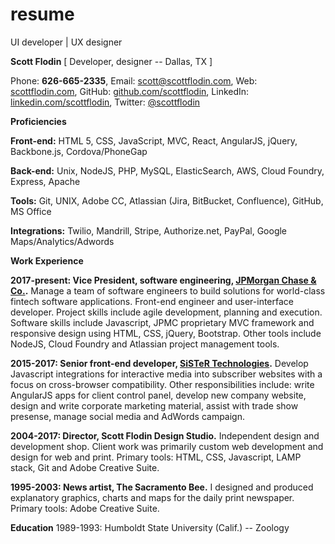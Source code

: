 # resume
UI developer | UX designer


**Scott Flodin** [ Developer, designer -- Dallas, TX ]

Phone: **626-665-2335**, Email: [scott@scottflodin.com](mailto:scott@scottflodin.com "email"), Web: [scottflodin.com](http://scottflodin.com "website"), GitHub: [github.com/scottflodin](https://github.com/scottflodin "GitHub"), LinkedIn: [linkedin.com/scottflodin](http://linkedin.com/scottflodin "LinkedIn"), Twitter: [@scottflodin](http://twitter.com/scottflodin "twitter")


**Proficiencies**

**Front-end:** HTML 5, CSS, JavaScript, MVC, React, AngularJS, jQuery, Backbone.js, Cordova/PhoneGap

**Back-end:** Unix, NodeJS, PHP, MySQL, ElasticSearch, AWS, Cloud Foundry, Express, Apache

**Tools:** Git, UNIX, Adobe CC, Atlassian (Jira, BitBucket, Confluence), GitHub, MS Office

**Integrations:** Twilio, Mandrill, Stripe, Authorize.net, PayPal, Google Maps/Analytics/Adwords


**Work Experience**

**2017-present: Vice President, software engineering, [JPMorgan Chase & Co.](https://www.chase.com "website").** Manage a team of software engineers to build solutions for world-class fintech software applications. Front-end engineer and user-interface developer. Project skills include agile development, planning and execution. Software skills include Javascript, JPMC proprietary MVC framework and responsive design using HTML, CSS, jQuery, Bootstrap. Other tools include NodeJS, Cloud Foundry and Atlassian project management tools.

**2015-2017: Senior front-end developer, [SiSTeR Technologies](http://sister.tv "website").** Develop Javascript integrations for interactive media into subscriber websites with a focus on cross-browser compatibility. Other responsibilities include: write AngularJS apps for client control panel, develop new company website, design and write corporate marketing material, assist with trade show presense, manage social media and AdWords campaign.

**2004-2017: Director, Scott Flodin Design Studio.** Independent design and development shop. Client work was primarily custom web development and design for web and print. Primary tools: HTML, CSS, Javascript, LAMP stack, Git and Adobe Creative Suite. 

**1995-2003: News artist, The Sacramento Bee.** I designed and produced explanatory graphics, charts and maps for the daily print newspaper. Primary tools: Adobe Creative Suite.


**Education**
1989-1993: Humboldt State University (Calif.) -- Zoology
